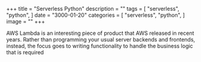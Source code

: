+++
title = "Serverless Python"
description = ""
tags = [
    "serverless",
    "python",
]
date = "3000-01-20"
categories = [
    "serverless",
    "python",
]
image = ""
+++

AWS Lambda is an interesting piece of product that AWS released in recent years. Rather than
programming your usual server backends and frontends, instead, the focus goes to writing 
functionality to handle the business logic that is required